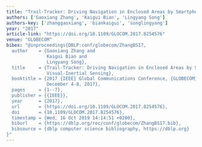 ```yaml
---
title: "Trail-Tracker: Driving Navigation in Enclosed Areas by Smartphone Visual-Inertial Sensing"
authors: ['Gaoxiang Zhang', 'Kaigui Bian', 'Lingyang Song']
authors-key: ['zhanggaoxiang', 'biankaigui', 'songlingyang']
year: "2017"
article-link: "https://doi.org/10.1109/GLOCOM.2017.8254576"
venue: "GLOBECOM"
bibex: "@inproceedings{DBLP:conf/globecom/ZhangBS17,
  author    = {Gaoxiang Zhang and
               Kaigui Bian and
               Lingyang Song},
  title     = {Trail-Tracker: Driving Navigation in Enclosed Areas by Smartphone
               Visual-Inertial Sensing},
  booktitle = {2017 {IEEE} Global Communications Conference, {GLOBECOM} 2017, Singapore,
               December 4-8, 2017},
  pages     = {1--7},
  publisher = {{IEEE}},
  year      = {2017},
  url       = {https://doi.org/10.1109/GLOCOM.2017.8254576},
  doi       = {10.1109/GLOCOM.2017.8254576},
  timestamp = {Wed, 16 Oct 2019 14:14:51 +0200},
  biburl    = {https://dblp.org/rec/conf/globecom/ZhangBS17.bib},
  bibsource = {dblp computer science bibliography, https://dblp.org}
}"
---
```

